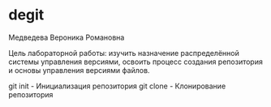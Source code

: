 # degit
Медведева Вероника Романовна 
</p>
Цель лабораторной работы:
изучить назначение распределённой системы управления версиями, освоить процесс создания репозитория и основы управления версиями файлов.
</p>
git init - Инициализация репозитория
git clone <URL_репозитория> - Клонирование репозитория
